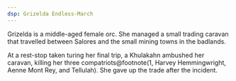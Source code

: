 ```yaml
---
dsp: Grizelda Endless-March
---
```


Grizelda is a middle-aged female orc. She managed a small trading caravan that travelled between Salores and the small mining towns in the badlands.

At a rest-stop taken turing her final trip, a Khulakahn ambushed her caravan, killing her three compatriots@footnote(1, Harvey Hemmingwright, Aenne Mont Rey, and Tellulah). She gave up the trade after the incident.
